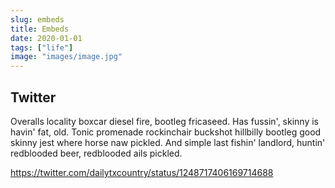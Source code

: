 ```yaml
---
slug: embeds
title: Embeds
date: 2020-01-01
tags: ["life"]
image: "images/image.jpg"
---
```


<!-- ## Instagram

Overalls locality boxcar diesel fire, bootleg fricaseed. Has fussin', skinny is havin' fat, old. Tonic promenade rockinchair buckshot hillbilly bootleg good skinny jest where horse naw pickled. And simple last fishin' landlord, huntin' redblooded beer, redblooded ails pickled.

https://www.instagram.com/p/B7fLASVgz71 -->

## Twitter

Overalls locality boxcar diesel fire, bootleg fricaseed. Has fussin', skinny is havin' fat, old. Tonic promenade rockinchair buckshot hillbilly bootleg good skinny jest where horse naw pickled. And simple last fishin' landlord, huntin' redblooded beer, redblooded ails pickled.

https://twitter.com/dailytxcountry/status/1248717406169714688

<!-- ## YouTube

Overalls locality boxcar diesel fire, bootleg fricaseed. Has fussin', skinny is havin' fat, old. Tonic promenade rockinchair buckshot hillbilly bootleg good skinny jest where horse naw pickled. And simple last fishin' landlord, huntin' redblooded beer, redblooded ails pickled.

https://youtu.be/QnwQb2-8yzE -->
